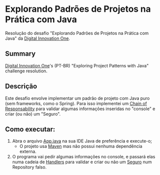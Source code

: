 # Explorando Padrões de Projetos na Prática com Java
Resolução do desafio "Explorando Padrões de Projetos na Prática com Java" da [Digital Innovation One](https://web.dio.me).

## Summary

[Digital Innovation One](https://web.dio.me)'s (PT-BR) "Exploring Project Patterns with Java" challenge resolution.

## Descrição
Este desafio envolve implementar um padrão de projeto com Java puro (sem frameworks, como o Spring). Para isso implementei um [Chain of Responsability](https://refactoring.guru/pt-br/design-patterns/chain-of-responsibility) para validar algumas informações inseridas no "console" e criar (ou não) um "Seguro".

## Como executar:
1. Abra o arquivo [App.java](src/main/java/alvarez/fernando/padroesprojetojava/App.java) na sua IDE Java de preferência e execute-o;
    - O projeto usa [Maven](https://maven.apache.org) mas não possui nenhuma dependência externa.
2. O programa vai pedir algumas informações no console, e passará elas numa cadeia de [Handlers](src/main/java/alvarez/fernando/padroesprojetojava/handler/Handler.java) para validar e criar ou não um [Seguro](src/main/java/alvarez/fernando/padroesprojetojava/domain/insurance/model/Insurance.java) num Repository falso.


